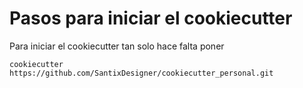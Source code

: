 # Pasos para iniciar el cookiecutter

Para iniciar el cookiecutter tan solo hace falta poner

```cookiecutter https://github.com/SantixDesigner/cookiecutter_personal.git```
